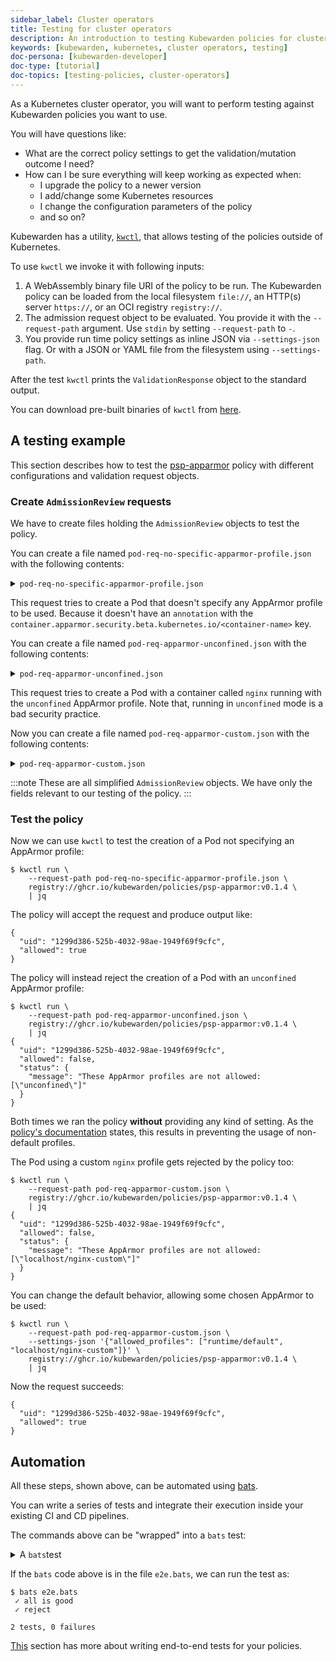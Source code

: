 ```yaml
---
sidebar_label: Cluster operators
title: Testing for cluster operators
description: An introduction to testing Kubewarden policies for cluster operators.
keywords: [kubewarden, kubernetes, cluster operators, testing]
doc-persona: [kubewarden-developer]
doc-type: [tutorial]
doc-topics: [testing-policies, cluster-operators]
---
```


As a Kubernetes cluster operator, you will want to perform testing against Kubewarden policies you want to use.

You will have questions like:

- What are the correct policy settings to get the validation/mutation outcome I need?
- How can I be sure everything will keep working as expected when:
  - I upgrade the policy to a newer version
  - I add/change some Kubernetes resources
  - I change the configuration parameters of the policy
  - and so on?

Kubewarden has a utility, [`kwctl`](https://github.com/kubewarden/kwctl), that allows testing of the policies outside of Kubernetes.

To use `kwctl` we invoke it with following inputs:

1. A WebAssembly binary file URI of the policy to be run.
The Kubewarden policy can be loaded from the local filesystem `file://`, an HTTP(s) server `https://`, or an OCI registry `registry://`.
1. The admission request object to be evaluated.
You provide it with the `--request-path` argument.
Use `stdin` by setting `--request-path` to `-`.
1. You provide run time policy settings as inline JSON via `--settings-json` flag. Or with a JSON or YAML file from the filesystem using `--settings-path`.

After the test `kwctl` prints the `ValidationResponse` object to the standard output.

You can download pre-built binaries of `kwctl` from [here](https://github.com/kubewarden/kwctl/releases).

## A testing example

This section describes how to test the [psp-apparmor](https://github.com/kubewarden/psp-apparmor) policy with different configurations and validation request objects.

### Create `AdmissionReview` requests

We have to create files holding the `AdmissionReview` objects to test the policy.

You can create a file named `pod-req-no-specific-apparmor-profile.json` with the following contents:

<details>

<summary><code>pod-req-no-specific-apparmor-profile.json</code></summary>

```json
{
  "uid": "1299d386-525b-4032-98ae-1949f69f9cfc",
  "kind": {
    "kind": "Pod",
    "version": "v1"
  },
  "object": {
    "metadata": {
      "name": "no-apparmor"
    },
    "spec": {
      "containers": [
        {
          "image": "nginx",
          "name": "nginx"
        }
      ]
    }
  },
  "operation": "CREATE",
  "requestKind": {"version": "v1", "kind": "Pod"},
  "userInfo": {
    "username": "alice",
    "uid": "alice-uid",
    "groups": ["system:authenticated"]
  }
}
```

</details>

This request tries to create a Pod that doesn't specify any AppArmor profile to be used.
Because it doesn't have an `annotation` with the `container.apparmor.security.beta.kubernetes.io/<container-name>` key.

You can create a file named `pod-req-apparmor-unconfined.json` with the
following contents:

<details>

<summary><code>pod-req-apparmor-unconfined.json</code></summary>

```json
{
  "uid": "1299d386-525b-4032-98ae-1949f69f9cfc",
  "kind": {
    "kind": "Pod",
    "version": "v1"
  },
  "object": {
    "metadata": {
      "name": "privileged-pod",
      "annotations": {
        "container.apparmor.security.beta.kubernetes.io/nginx": "unconfined"
      }
    },
    "spec": {
      "containers": [
        {
          "image": "nginx",
          "name": "nginx"
        }
      ]
    }
  },
  "operation": "CREATE",
  "requestKind": {"version": "v1", "kind": "Pod"},
  "userInfo": {
    "username": "alice",
    "uid": "alice-uid",
    "groups": ["system:authenticated"]
  }
}
```

</details>

This request tries to create a Pod with a container called `nginx` running with the `unconfined` AppArmor profile.
Note that, running in `unconfined` mode is a bad security practice.

Now you can create a file named `pod-req-apparmor-custom.json` with the following contents:

<details>

<summary><code>pod-req-apparmor-custom.json</code></summary>

```json
{
  "uid": "1299d386-525b-4032-98ae-1949f69f9cfc",
  "kind": {
    "kind": "Pod",
    "version": "v1"
  },
  "object": {
    "metadata": {
      "name": "privileged-pod",
      "annotations": {
        "container.apparmor.security.beta.kubernetes.io/nginx": "localhost/nginx-custom"
      }
    },
    "spec": {
      "containers": [
        {
          "image": "nginx",
          "name": "nginx"
        }
      ]
    }
  },
  "operation": "CREATE",
  "requestKind": {"version": "v1", "kind": "Pod"},
  "userInfo": {
    "username": "alice",
    "uid": "alice-uid",
    "groups": ["system:authenticated"]
  }
}
```

</details>

:::note
These are all simplified `AdmissionReview` objects.
We have only the fields relevant to our testing of the policy.
:::

### Test the policy

Now we can use `kwctl` to test the creation of a Pod not specifying an AppArmor profile:

```console
$ kwctl run \
    --request-path pod-req-no-specific-apparmor-profile.json \
    registry://ghcr.io/kubewarden/policies/psp-apparmor:v0.1.4 \
    | jq
```

The policy will accept the request and produce output like:

```console
{
  "uid": "1299d386-525b-4032-98ae-1949f69f9cfc",
  "allowed": true
}
```

The policy will instead reject the creation of a Pod with an
`unconfined` AppArmor profile:

```console
$ kwctl run \
    --request-path pod-req-apparmor-unconfined.json \
    registry://ghcr.io/kubewarden/policies/psp-apparmor:v0.1.4 \
    | jq
{
  "uid": "1299d386-525b-4032-98ae-1949f69f9cfc",
  "allowed": false,
  "status": {
    "message": "These AppArmor profiles are not allowed: [\"unconfined\"]"
  }
}
```

Both times we ran the policy **without** providing any kind of setting. As the [policy's documentation](https://github.com/kubewarden/psp-apparmor#configuration) states, this results in preventing the usage of non-default profiles.

The Pod using a custom `nginx` profile gets rejected by the policy too:

```console
$ kwctl run \
    --request-path pod-req-apparmor-custom.json \
    registry://ghcr.io/kubewarden/policies/psp-apparmor:v0.1.4 \
    | jq
{
  "uid": "1299d386-525b-4032-98ae-1949f69f9cfc",
  "allowed": false,
  "status": {
    "message": "These AppArmor profiles are not allowed: [\"localhost/nginx-custom\"]"
  }
}
```

You can change the default behavior, allowing some chosen AppArmor to be used:

```console
$ kwctl run \
    --request-path pod-req-apparmor-custom.json \
    --settings-json '{"allowed_profiles": ["runtime/default", "localhost/nginx-custom"]}' \
    registry://ghcr.io/kubewarden/policies/psp-apparmor:v0.1.4 \
    | jq
```

Now the request succeeds:

```console
{
  "uid": "1299d386-525b-4032-98ae-1949f69f9cfc",
  "allowed": true
}
```

## Automation

All these steps, shown above, can be automated using [bats](https://github.com/bats-core/bats-core).

You can write a series of tests and integrate their execution inside your existing CI and CD pipelines.

The commands above can be "wrapped" into a `bats` test:

<details>

<summary>A <code>bats</code>test</summary>

```bash
@test "all is good" {
  run kwctl run \
    --request-path pod-req-no-specific-apparmor-profile.json \
    registry://ghcr.io/kubewarden/policies/psp-apparmor:v0.1.4

  # this prints the output when one the checks below fails
  echo "output = ${output}"

  # request accepted
  [ $(expr "$output" : '.*"allowed":true.*') -ne 0 ]
}

@test "reject" {
  run kwctl run \
    --request-path pod-req-apparmor-custom.json \
    registry://ghcr.io/kubewarden/policies/psp-apparmor:v0.1.4

  # this prints the output when one the checks below fails
  echo "output = ${output}"

  # request rejected
  [ $(expr "$output" : '.*"allowed":false.*') -ne 0 ]
}
```

</details>

If the `bats` code above is in the file `e2e.bats`, we can run the test as:

```console
$ bats e2e.bats
 ✓ all is good
 ✓ reject

2 tests, 0 failures
```

[This](/writing-policies/go/05-e2e-tests.md) section has more about writing end-to-end tests for your policies.
